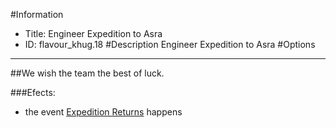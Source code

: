 #Information
 - Title: Engineer Expedition to Asra
 - ID: flavour_khug.18
#Description
Engineer Expedition to Asra
#Options

___
##We wish the team the best of luck.

###Efects:<ul><li>the event [Expedition Returns](../events/expedition_returns.md) happens</li></ul>
